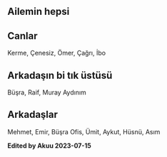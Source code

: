 ## Ailemin hepsi  

## Canlar  
Kerme, Çenesiz, Ömer, Çağrı, İbo  

## Arkadaşın bi tık üstüsü  
Büşra, Raif, Muray Aydınım  

## Arkadaşlar  
Mehmet, Emir, Büşra Ofis, Ümit, Aykut, Hüsnü, Asım  

**Edited by Akuu 2023-07-15**  